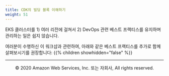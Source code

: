 ```yaml
---
title: CDK의 빌딩 블록 이해하기
weight: 51
---
```



EKS 클러스터를 1) 여러 리전에 걸쳐서 2) DevOps 관련 베스트 프랙티스를 유지하며 관리하는 일은 쉽지 않습니다.

여러분이 수행하신 이 워크샵과 관련하여, 아래와 같은 베스트 프랙티스를 추가로 함께 살펴보시기를 권장합니다:
{{% children showhidden="false" %}}

---
<p align="center">
© 2020 Amazon Web Services, Inc. 또는 자회사, All rights reserved.
</p>

